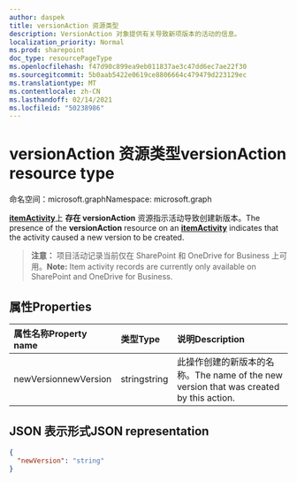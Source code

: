 ```yaml
---
author: daspek
title: versionAction 资源类型
description: VersionAction 对象提供有关导致新项版本的活动的信息。
localization_priority: Normal
ms.prod: sharepoint
doc_type: resourcePageType
ms.openlocfilehash: f47d90c899ea9eb011837ae3c47dd6ec7ae22f30
ms.sourcegitcommit: 5b0aab5422e0619ce8806664c479479d223129ec
ms.translationtype: MT
ms.contentlocale: zh-CN
ms.lasthandoff: 02/14/2021
ms.locfileid: "50238986"
---
```

# <a name="versionaction-resource-type"></a><span data-ttu-id="82cc6-103">versionAction 资源类型</span><span class="sxs-lookup"><span data-stu-id="82cc6-103">versionAction resource type</span></span>

<span data-ttu-id="82cc6-104">命名空间：microsoft.graph</span><span class="sxs-lookup"><span data-stu-id="82cc6-104">Namespace: microsoft.graph</span></span>

<span data-ttu-id="82cc6-105">[**itemActivity**][activity]上 **存在 versionAction** 资源指示活动导致创建新版本。</span><span class="sxs-lookup"><span data-stu-id="82cc6-105">The presence of the **versionAction** resource on an [**itemActivity**][activity] indicates that the activity caused a new version to be created.</span></span>

><span data-ttu-id="82cc6-106">**注意：** 项目活动记录当前仅在 SharePoint 和 OneDrive for Business 上可用。</span><span class="sxs-lookup"><span data-stu-id="82cc6-106">**Note:** Item activity records are currently only available on SharePoint and OneDrive for Business.</span></span>

[activity]: itemactivity.md

## <a name="properties"></a><span data-ttu-id="82cc6-107">属性</span><span class="sxs-lookup"><span data-stu-id="82cc6-107">Properties</span></span>

| <span data-ttu-id="82cc6-108">属性名称</span><span class="sxs-lookup"><span data-stu-id="82cc6-108">Property name</span></span> | <span data-ttu-id="82cc6-109">类型</span><span class="sxs-lookup"><span data-stu-id="82cc6-109">Type</span></span>   | <span data-ttu-id="82cc6-110">说明</span><span class="sxs-lookup"><span data-stu-id="82cc6-110">Description</span></span>
|:--------------|:-------|:----------------------------------------------------
| <span data-ttu-id="82cc6-111">newVersion</span><span class="sxs-lookup"><span data-stu-id="82cc6-111">newVersion</span></span>    | <span data-ttu-id="82cc6-112">string</span><span class="sxs-lookup"><span data-stu-id="82cc6-112">string</span></span> | <span data-ttu-id="82cc6-113">此操作创建的新版本的名称。</span><span class="sxs-lookup"><span data-stu-id="82cc6-113">The name of the new version that was created by this action.</span></span>

## <a name="json-representation"></a><span data-ttu-id="82cc6-114">JSON 表示形式</span><span class="sxs-lookup"><span data-stu-id="82cc6-114">JSON representation</span></span>

<!-- {
  "blockType": "resource",
  "optionalProperties": [ ],
  "@type": "microsoft.graph.versionAction"
}-->

```json
{
  "newVersion": "string"
}
```

<!--
{
  "type": "#page.annotation",
  "description": "The VersionAction object provides information about an activity that resulted in a new item version.",
  "keywords": "activities,activity,action,version",
  "section": "documentation",
  "tocPath": "Resources/VersionAction",
  "suppressions": []
}
-->

